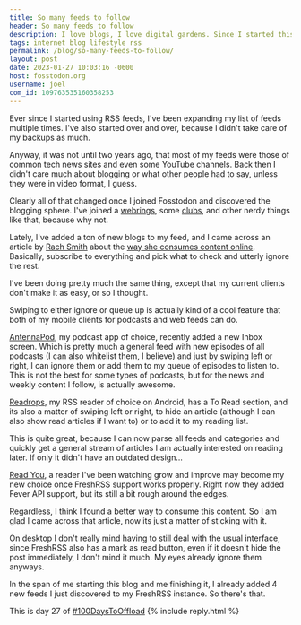 ```yaml
---
title: So many feeds to follow
header: So many feeds to follow
description: I love blogs, I love digital gardens. Since I started this journey I keep finding site after site and I recently added so many new ones to my feed, I decided to write about it.
tags: internet blog lifestyle rss
permalink: /blog/so-many-feeds-to-follow/
layout: post
date: 2023-01-27 10:03:16 -0600
host: fosstodon.org
username: joel
com_id: 109763535160358253
---
```


Ever since I started using RSS feeds, I've been expanding my list of feeds multiple times. I've also started over and over, because I didn't take care of my backups as much.

Anyway, it was not until two years ago, that most of my feeds were those of common tech news sites and even some YouTube channels. Back then I didn't care much about blogging or what other people had to say, unless they were in video format, I guess.

Clearly all of that changed once I joined Fosstodon and discovered the blogging sphere. I've joined a [webrings](https://fediring.net/), some [clubs](https://512kb.club/), and other nerdy things like that, because why not.


Lately, I've added a ton of new blogs to my feed, and I came across an article by [Rach Smith](https://social.rachsmith.com/@rach) about the [way she consumes content online](https://rachsmith.com/subscribe-a-lot-consume-a-little/). Basically, subscribe to everything and pick what to check and utterly ignore the rest.

I've been doing pretty much the same thing, except that my current clients don't make it as easy, or so I thought.

Swiping to either ignore or queue up is actually kind of a cool feature that both of my mobile clients for podcasts and web feeds can do.

[AntennaPod](https://antennapod.org/), my podcast app of choice, recently added a new Inbox screen. Which is pretty much a general feed with new episodes of all podcasts (I can also whitelist them, I believe) and just by swiping left or right, I can ignore them or add them to my queue of episodes to listen to. This is not the best for some types of podcasts, but for the news and weekly content I follow, is actually awesome.

[Readrops](https://github.com/readrops/Readrops), my RSS reader of choice on Android, has a To Read section, and its also a matter of swiping left or right, to hide an article (although I can also show read articles if I want to) or to add it to my reading list.

This is quite great, because I can now parse all feeds and categories and quickly get a general stream of articles I am actually interested on reading later. If only it didn't have an outdated design...

[Read You](https://github.com/Ashinch/ReadYou), a reader I've been watching grow and improve may become my new choice once FreshRSS support works properly. Right now they added Fever API support, but its still a bit rough around the edges.

Regardless, I think I found a better way to consume this content. So I am glad I came across that article, now its just a matter of sticking with it.

On desktop I don't really mind having to still deal with the usual interface, since FreshRSS also has a mark as read button, even if it doesn't hide the post immediately, I don't mind it much. My eyes already ignore them anyways.

In the span of me starting this blog and me finishing it, I already added 4 new feeds I just discovered to my FreshRSS instance. So there's that.

This is day 27 of [#100DaysToOffload](https://100daystooffload.com)
{% include reply.html %}
